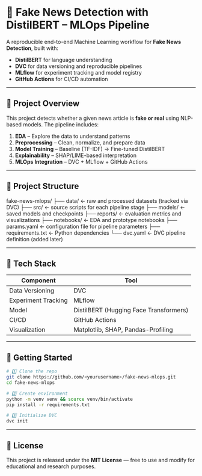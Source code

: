 # 🧠 Fake News Detection with DistilBERT – MLOps Pipeline

A reproducible end-to-end Machine Learning workflow for **Fake News Detection**, built with:
- **DistilBERT** for language understanding
- **DVC** for data versioning and reproducible pipelines
- **MLflow** for experiment tracking and model registry
- **GitHub Actions** for CI/CD automation

---

## 🚀 Project Overview

This project detects whether a given news article is **fake or real** using NLP-based models.
The pipeline includes:
1. **EDA** – Explore the data to understand patterns
2. **Preprocessing** – Clean, normalize, and prepare data
3. **Model Training** – Baseline (TF-IDF) → Fine-tuned DistilBERT
4. **Explainability** – SHAP/LIME-based interpretation
5. **MLOps Integration** – DVC + MLflow + GitHub Actions

---

## 📁 Project Structure

fake-news-mlops/
├── data/ <- raw and processed datasets (tracked via DVC)
├── src/ <- source scripts for each pipeline stage
├── models/ <- saved models and checkpoints
├── reports/ <- evaluation metrics and visualizations
├── notebooks/ <- EDA and prototype notebooks
├── params.yaml <- configuration file for pipeline parameters
├── requirements.txt <- Python dependencies
└── dvc.yaml <- DVC pipeline definition (added later)


---

## 🧰 Tech Stack

| Component | Tool |
|------------|------|
| Data Versioning | DVC |
| Experiment Tracking | MLflow |
| Model | DistilBERT (Hugging Face Transformers) |
| CI/CD | GitHub Actions |
| Visualization | Matplotlib, SHAP, Pandas-Profiling |

---

## 🧪 Getting Started

```bash
# 1️⃣ Clone the repo
git clone https://github.com/<yourusername>/fake-news-mlops.git
cd fake-news-mlops

# 2️⃣ Create environment
python -m venv venv && source venv/bin/activate
pip install -r requirements.txt

# 3️⃣ Initialize DVC
dvc init
```

---

## 📜 License

This project is released under the **MIT License** — free to use and modify for educational and research purposes.